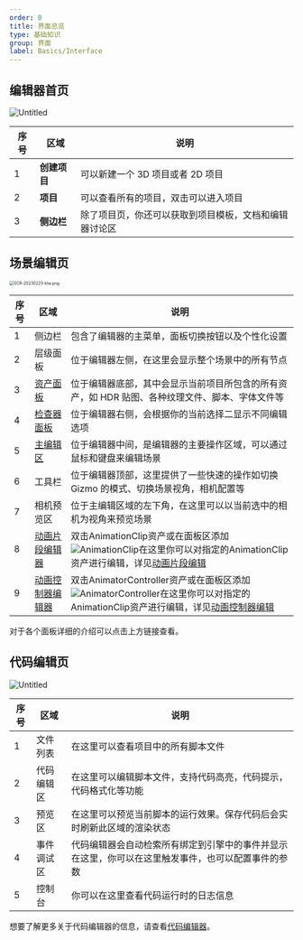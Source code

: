 ```yaml
---
order: 0
title: 界面总览
type: 基础知识
group: 界面
label: Basics/Interface
---
```


## 编辑器首页

![Untitled](https://mdn.alipayobjects.com/huamei_fvsq9p/afts/img/A*zRqTSIcsY74AAAAAAAAAAAAADqiTAQ/original)

| 序号 | 区域         | 说明                                                   |
| ---- | ------------ | ------------------------------------------------------ |
| 1    | **创建项目** | 可以新建一个 3D 项目或者 2D 项目                       |
| 2    | **项目**     | 可以查看所有的项目，双击可以进入项目                   |
| 3    | **侧边栏**   | 除了项目页，你还可以获取到项目模板，文档和编辑器讨论区 |

## 场景编辑页

<img src="https://mdn.alipayobjects.com/huamei_fvsq9p/afts/img/A*-txWQZkYIjgAAAAAAAAAAAAADqiTAQ/original" alt="SCR-20230223-klw.png" style="zoom: 50%;" />

| 序号 | 区域 | 说明 |
| --- | --- | --- |
| 1 | 侧边栏 | 包含了编辑器的主菜单，面板切换按钮以及个性化设置 |
| 2 | 层级面板 | 位于编辑器左侧，在这里会显示整个场景中的所有节点 |
| 3 | [资产面板](${docs}interface-assets) | 位于编辑器底部，其中会显示当前项目所包含的所有资产，如 HDR 贴图、各种纹理文件、脚本、字体文件等 |
| 4 | [检查器面板](${docs}interface-inspector) | 位于编辑器右侧，会根据你的当前选择二显示不同编辑选项 |
| 5 | [主编辑区](${docs}interface-viewport) | 位于编辑器中间，是编辑器的主要操作区域，可以通过鼠标和键盘来编辑场景 |
| 6 | 工具栏 | 位于编辑器顶部，这里提供了一些快速的操作如切换 Gizmo 的模式、切换场景视角，相机配置等 |
| 7 | 相机预览区 | 位于主编辑区域的左下角，在这里可以以当前选中的相机为视角来预览场景 |
| 8 | [动画片段编辑器](${docs}animation-clip) | 双击AnimationClip资产或在面板区添加 ![AnimationClip](https://mdn.alipayobjects.com/huamei_3zduhr/afts/img/A*SIr_Rp4n8X4AAAAAAAAAAAAADsJ_AQ/original)在这里你可以对指定的AnimationClip资产进行编辑，详见[动画片段编辑](${docs}animation-clip)
| 9 | [动画控制器编辑器](${docs}animation-animator) | 双击AnimatorController资产或在面板区添加![AnimatorController](https://mdn.alipayobjects.com/huamei_3zduhr/afts/img/A*M-qVRII7SZUAAAAAAAAAAAAADsJ_AQ/original)在这里你可以对指定的AnimationClip资产进行编辑，详见[动画控制器编辑](${docs}animation-animator)

对于各个面板详细的介绍可以点击上方链接查看。

## 代码编辑页

![Untitled](https://mdn.alipayobjects.com/huamei_fvsq9p/afts/img/A*3crSToI-RdAAAAAAAAAAAAAADqiTAQ/**original**)

| 序号 | 区域 | 说明 |
| --- | --- | --- |
| 1 | 文件列表 | 在这里可以查看项目中的所有脚本文件 |
| 2 | 代码编辑区 | 在这里可以编辑脚本文件，支持代码高亮，代码提示，代码格式化等功能 |
| 3 | 预览区 | 在这里可以预览当前脚本的运行效果。保存代码后会实时刷新此区域的渲染状态 |
| 4 | 事件调试区 | 代码编辑器会自动检索所有绑定到引擎中的事件并显示在这里，你可以在这里触发事件，也可以配置事件的参数 |
| 5 | 控制台 | 你可以在这里查看代码运行时的日志信息 |

想要了解更多关于代码编辑器的信息，请查看[代码编辑器](${docs}script-edit)。
